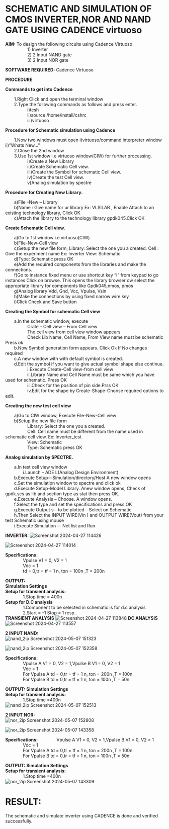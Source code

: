 # SCHEMATIC AND SIMULATION OF CMOS INVERTER,NOR AND NAND GATE USING CADENCE virtuoso

**AIM:** To design the following circuits using Cadence Virtuoso<br>
&emsp;&emsp;&emsp;&emsp;&emsp;1) Inverter<br>
&emsp;&emsp;&emsp;&emsp;&emsp;2) 2 Input NAND gate<br>
&emsp;&emsp;&emsp;&emsp;&emsp;3) 2 Input NOR gate<br>

**SOFTWARE REQUIRED:** Cadence Virtuoso<br>
  
**PROCEDURE**

**Commands to get into Cadence**

&emsp;&emsp;1.Right Click and open the terminal window<br>
&emsp;&emsp;2.Type the following commands as follows and press enter.<br>
&emsp;&emsp;&emsp;&emsp;&emsp;i)tcsh<br>
&emsp;&emsp;&emsp;&emsp;&emsp;ii)source /home/install/cshrc<br>
&emsp;&emsp;&emsp;&emsp;&emsp;iii)virtuoso<br>

**Procedure for Schematic simulation using Cadence**

&emsp;&emsp;1.Now two windows must open i)virtuoso/command interpreter window ii)”Whats New…”<br>
&emsp;&emsp;2.Close the 2nd window<br>
&emsp;&emsp;3.Use 1st window i.e virtuoso window(CIW) for further processing.<br>
&emsp;&emsp;&emsp;&emsp;&emsp;i)Create a New Library<br>
&emsp;&emsp;&emsp;&emsp;&emsp;ii)Create Schematic Cell view.<br>
&emsp;&emsp;&emsp;&emsp;&emsp;iii)Create the Symbol for schematic Cell view.<br>
&emsp;&emsp;&emsp;&emsp;&emsp;iv)Create the test Cell view.<br>
&emsp;&emsp;&emsp;&emsp;&emsp;v)Analog simulation by spectre<br>

**Procedure for Creating New Library.**

&emsp;&emsp;a)File –New – Library<br>
&emsp;&emsp;b)Name : Give name for ur library Ex: VLSILAB , Enable Attach to an existing technology library, Click OK<br>
&emsp;&emsp;c)Attach the library to the technology library gpdk045.Click OK<br>

**Create Schematic Cell view.**

&emsp;&emsp;a)Go to 1st window i.e virtuoso(CIW)<br>
&emsp;&emsp;b)File-New-Cell view<br>
&emsp;&emsp;c)Setup the new file form, Library: Select the one you a created. Cell : Give the experiment name Ex: Inverter View: Schematic<br>
&emsp;&emsp;d)Type: Schematic press OK<br>
&emsp;&emsp;e)Add the required components from the libraries and make the connections.<br>
&emsp;&emsp;f)Go to instance fixed menu or use shortcut key “I” from keypad to go instances Click on browse. This opens the library browser ow select the appropriate library for components like Gpdk045,nmos, pmos<br>
&emsp;&emsp;g)Analog library	Vdd, Gnd, Vcc, Vpulse, Vsin<br>
&emsp;&emsp;h)Make the connections by using fixed narrow wire key<br>
&emsp;&emsp;i)Click Check and Save button<br>

**Creating the Symbol for schematic Cell view**

&emsp;&emsp;a.In the schematic window, execute<br>
&emsp;&emsp;&emsp;&emsp;&emsp;Crate – Cell view – From Cell view<br>
&emsp;&emsp;&emsp;&emsp;&emsp;The cell view from cell view window appears<br>
&emsp;&emsp;&emsp;&emsp;&emsp;Check Lib Name, Cell Name, From View name must be schematic Press ok<br>
&emsp;&emsp;b.Now Symbol generation form appears. Click Ok If No changes required<br>
&emsp;&emsp;c.A new window with with default symbol is created.<br>
&emsp;&emsp;d.Edit the symbol if you want to give actual symbol shape else continue.<br>
&emsp;&emsp;&emsp;&emsp;&emsp;i.Execute Create-Cell view-from cell view<br>
&emsp;&emsp;&emsp;&emsp;&emsp;ii.Library Name and Cell Name must be same which you have used for schematic. Press OK<br>
&emsp;&emsp;&emsp;&emsp;&emsp;iii.Check for the position of pin side.Prss OK<br>
&emsp;&emsp;&emsp;&emsp;&emsp;iv.Edit for the shape by Create-Shape-Choose required options to edit.<br>

**Creating the new test cell view**

&emsp;&emsp;a)Go to CIW window, Execute File-New-Cell view<br>
&emsp;&emsp;b)Setup the new file form<br>
&emsp;&emsp;&emsp;&emsp;&emsp;Library: Select the one you a created.<br>
&emsp;&emsp;&emsp;&emsp;&emsp;Cell: Cell name must be different from the name used in schematic cell view. Ex: Inverter_test<br>
&emsp;&emsp;&emsp;&emsp;&emsp;View: Schematic<br>
&emsp;&emsp;&emsp;&emsp;&emsp;Type: Schematic  press OK<br>

**Analog simulation by SPECTRE.**

&emsp;&emsp;a.In test cell view window<br>
&emsp;&emsp;&emsp;&emsp;i.Launch – ADE L(Analog Design Environment)<br>
&emsp;&emsp;b.Execute Setup—Simulation/directory/Host A new window opens<br>
&emsp;&emsp;c.Set the simulation window to spectre and click ok<br>
&emsp;&emsp;d.Execute Setup-Model Library. Anew window opens, Check of gpdk.scs as lib and section type as stat then press OK.<br>
&emsp;&emsp;e.Execute Analysis – Choose. A window opens.<br>
&emsp;&emsp;f.Select the type and set the specifications and press OK<br>
&emsp;&emsp;g.Execute Output s—to be plotted – Select on Schematic<br>
&emsp;&emsp;h.Then Select the INPUT WIRE(Vin ) and OUTPUT WIRE(Vout) from your test Schematic using mouse<br>
&emsp;&emsp;i.Execute Simulation -- Net list and Run<br>

**INVERTER:**
![Screenshot 2024-04-27 114426](https://github.com/TharunPR/VLSI-LAB-EXP-6/assets/117915125/f04bd811-4be9-4bb1-b6eb-7524518e8c9e)

![Screenshot 2024-04-27 114014](https://github.com/TharunPR/VLSI-LAB-EXP-6/assets/117915125/d857149c-3a95-4704-a205-f54206683a4e)

**Specifications:**  
&emsp;&emsp;&emsp;&emsp;Vpulse V1 = 0,	V2 = 1<br>
&emsp;&emsp;&emsp;&emsp;Vdc	= 1<br>
&emsp;&emsp;&emsp;&emsp;td = 0,tr = tf = 1 n, ton = 100n ,T = 200n<br>


**OUTPUT:**<br>
**Simulation Settings**<br>
**Setup for transient analysis:**<br>
&emsp;&emsp;&emsp;&emsp;1.Stop time = 400n<br>
**Setup for D.C analysis**<br>
&emsp;&emsp;&emsp;&emsp;1.Component to be selected in schematic is	for d.c analysis<br>
&emsp;&emsp;&emsp;&emsp;2.Start = -1 Stop = 1 resp.<br>
**TRANSIENT ANALYSIS**
![Screenshot 2024-04-27 113848](https://github.com/TharunPR/VLSI-LAB-EXP-6/assets/117915125/b8234091-97b8-4b86-92c5-94566de15a02)
**DC ANALYSIS**
![Screenshot 2024-04-27 113557](https://github.com/TharunPR/VLSI-LAB-EXP-6/assets/117915125/dd79284d-ad9e-4732-8f37-53ded23a0f96)

**2 INPUT NAND:**<br>
![nand_2ip Screenshot 2024-05-07 151323](https://github.com/TharunPR/VLSI-LAB-EXP-6/assets/117915125/0fd4b819-3f12-49a8-86db-ad5a521c6a76)

![nand_2ip Screenshot 2024-05-07 152358](https://github.com/TharunPR/VLSI-LAB-EXP-6/assets/117915125/1c227790-844a-43fa-923a-e5565e5fa369)

**Specifications:**  
&emsp;&emsp;&emsp;&emsp;Vpulse A V1 = 0,	V2 = 1,Vpulse B V1 = 0,	V2 = 1<br>
&emsp;&emsp;&emsp;&emsp;Vdc	= 1<br>
&emsp;&emsp;&emsp;&emsp;For Vpulse A td = 0,tr = tf = 1 n, ton = 200n ,T = 100n<br>
&emsp;&emsp;&emsp;&emsp;For Vpulse B td = 0,tr = tf = 1 n, ton = 100n ,T = 50n<br>

**OUTPUT:**
**Simulation Settings**<br>
**Setup for transient analysis:**<br>
&emsp;&emsp;&emsp;&emsp;1.Stop time =400n<br>
![nand_2ip Screenshot 2024-05-07 152513](https://github.com/TharunPR/VLSI-LAB-EXP-6/assets/117915125/71297cb2-2ef0-4eca-88f5-cde73b060e19)


**2 INPUT NOR:**<br>
![nor_2ip Screenshot 2024-05-07 152808](https://github.com/TharunPR/VLSI-LAB-EXP-6/assets/117915125/38375920-7a39-4a05-8f4c-8191390b8ed3)

![nor_2ip Screenshot 2024-05-07 143358](https://github.com/TharunPR/VLSI-LAB-EXP-6/assets/117915125/2f5e04f2-e455-4d70-b8a5-84d5e44ae4c1)

**Specifications:** 
&emsp;&emsp;&emsp;&emsp;Vpulse A V1 = 0,	V2 = 1,Vpulse B V1 = 0,	V2 = 1<br>
&emsp;&emsp;&emsp;&emsp;Vdc	= 1<br>
&emsp;&emsp;&emsp;&emsp;For Vpulse A td = 0,tr = tf = 1 n, ton = 200n ,T = 100n<br>
&emsp;&emsp;&emsp;&emsp;For Vpulse B td = 0,tr = tf = 1 n, ton = 100n ,T = 50n<br>

**OUTPUT:**
**Simulation Settings**<br>
**Setup for transient analysis:**<br>
&emsp;&emsp;&emsp;&emsp;1.Stop time =400n<br>
![nor_2ip Screenshot 2024-05-07 143309](https://github.com/TharunPR/VLSI-LAB-EXP-6/assets/117915125/443361fb-04c0-4295-a69a-ddf048fd739f)

# RESULT:
The schematic and simulate inverter using CADENCE is done and verified successfully.
